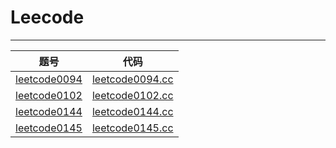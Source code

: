 # Leecode

***

| 题号 | 代码 |
| --- | --- |
| [leetcode0094](https://leetcode-cn.com/problems/binary-tree-inorder-traversal/) | [leetcode0094.cc](./Tree/leetcode0094.cc)  |
| [leetcode0102](https://leetcode-cn.com/problems/binary-tree-level-order-traversal/) | [leetcode0102.cc](./Tree/leetcode0102.cc)  |
| [leetcode0144](https://leetcode-cn.com/problems/binary-tree-preorder-traversal/) | [leetcode0144.cc](./Tree/leetcode0144.cc)  |
| [leetcode0145](https://leetcode-cn.com/problems/binary-tree-postorder-traversal/) | [leetcode0145.cc](./Tree/leetcode0145.cc)  |
